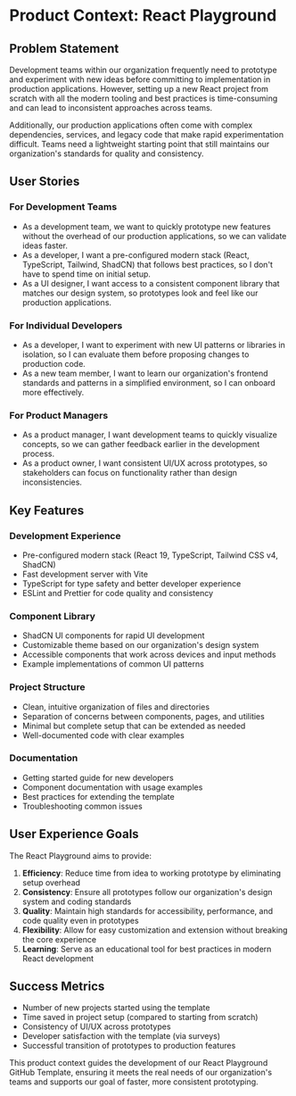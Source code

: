 # Product Context: React Playground

## Problem Statement

Development teams within our organization frequently need to prototype and experiment with new ideas before committing to implementation in production applications. However, setting up a new React project from scratch with all the modern tooling and best practices is time-consuming and can lead to inconsistent approaches across teams.

Additionally, our production applications often come with complex dependencies, services, and legacy code that make rapid experimentation difficult. Teams need a lightweight starting point that still maintains our organization's standards for quality and consistency.

## User Stories

### For Development Teams

- As a development team, we want to quickly prototype new features without the overhead of our production applications, so we can validate ideas faster.
- As a developer, I want a pre-configured modern stack (React, TypeScript, Tailwind, ShadCN) that follows best practices, so I don't have to spend time on initial setup.
- As a UI designer, I want access to a consistent component library that matches our design system, so prototypes look and feel like our production applications.

### For Individual Developers

- As a developer, I want to experiment with new UI patterns or libraries in isolation, so I can evaluate them before proposing changes to production code.
- As a new team member, I want to learn our organization's frontend standards and patterns in a simplified environment, so I can onboard more effectively.

### For Product Managers

- As a product manager, I want development teams to quickly visualize concepts, so we can gather feedback earlier in the development process.
- As a product owner, I want consistent UI/UX across prototypes, so stakeholders can focus on functionality rather than design inconsistencies.

## Key Features

### Development Experience

- Pre-configured modern stack (React 19, TypeScript, Tailwind CSS v4, ShadCN)
- Fast development server with Vite
- TypeScript for type safety and better developer experience
- ESLint and Prettier for code quality and consistency

### Component Library

- ShadCN UI components for rapid UI development
- Customizable theme based on our organization's design system
- Accessible components that work across devices and input methods
- Example implementations of common UI patterns

### Project Structure

- Clean, intuitive organization of files and directories
- Separation of concerns between components, pages, and utilities
- Minimal but complete setup that can be extended as needed
- Well-documented code with clear examples

### Documentation

- Getting started guide for new developers
- Component documentation with usage examples
- Best practices for extending the template
- Troubleshooting common issues

## User Experience Goals

The React Playground aims to provide:

1. **Efficiency**: Reduce time from idea to working prototype by eliminating setup overhead
2. **Consistency**: Ensure all prototypes follow our organization's design system and coding standards
3. **Quality**: Maintain high standards for accessibility, performance, and code quality even in prototypes
4. **Flexibility**: Allow for easy customization and extension without breaking the core experience
5. **Learning**: Serve as an educational tool for best practices in modern React development

## Success Metrics

- Number of new projects started using the template
- Time saved in project setup (compared to starting from scratch)
- Consistency of UI/UX across prototypes
- Developer satisfaction with the template (via surveys)
- Successful transition of prototypes to production features

This product context guides the development of our React Playground GitHub Template, ensuring it meets the real needs of our organization's teams and supports our goal of faster, more consistent prototyping.
